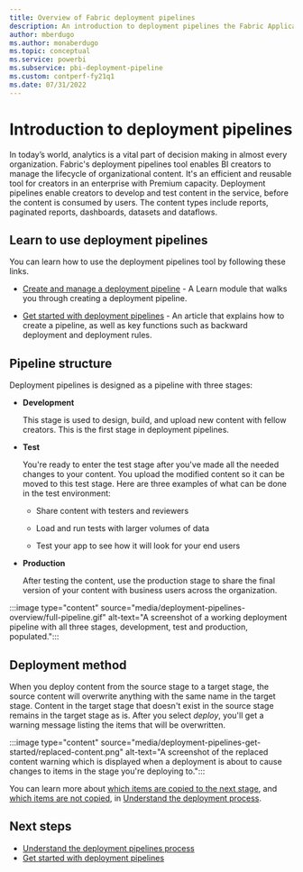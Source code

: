 ```yaml
---
title: Overview of Fabric deployment pipelines 
description: An introduction to deployment pipelines the Fabric Application lifecycle management (ALM) tool
author: mberdugo
ms.author: monaberdugo
ms.topic: conceptual
ms.service: powerbi
ms.subservice: pbi-deployment-pipeline
ms.custom: contperf-fy21q1
ms.date: 07/31/2022
---
```


# Introduction to deployment pipelines

In today’s world, analytics is a vital part of decision making in almost every organization. Fabric's deployment pipelines tool enables BI creators to manage the lifecycle of organizational content. It's an efficient and reusable tool for creators in an enterprise with Premium capacity. Deployment pipelines enable creators to develop and test content in the service, before the content is consumed by users. The content types include reports, paginated reports, dashboards, datasets and dataflows.

## Learn to use deployment pipelines

You can learn how to use the deployment pipelines tool by following these links.

* [Create and manage a deployment pipeline](/training/modules/power-bi-deployment-pipelines) - A Learn module that walks you through creating a deployment pipeline.

* [Get started with deployment pipelines](deployment-pipelines-get-started.md) - An article that explains how to create a pipeline, as well as key functions such as backward deployment and deployment rules.

## Pipeline structure

Deployment pipelines is designed as a pipeline with three stages:

* **<a name="development"></a>Development**

    This stage is used to design, build, and upload new content with  fellow creators. This is the first stage in deployment pipelines.

* **<a name="test"></a>Test**

    You're ready to enter the test stage after you've made all the needed changes to your content. You upload the modified content so it can be moved to this test stage. Here are three examples of what can be done in the test environment:

  * Share content with testers and reviewers

  * Load and run tests with larger volumes of data

  * Test your app to see how it will look for your end users

* **<a name="production"></a>Production**

    After testing the content, use the production stage to share the final version of your content with business users across the organization.

:::image type="content" source="media/deployment-pipelines-overview/full-pipeline.gif" alt-text="A screenshot of a working deployment pipeline with all three stages, development, test and production, populated.":::

## Deployment method

When you deploy content from the source stage to a target stage, the source content will overwrite anything with the same name in the target stage. Content in the target stage that doesn't exist in the source stage remains in the target stage as is. After you select *deploy*, you'll get a warning message listing the items that will be overwritten.

:::image type="content" source="media/deployment-pipelines-get-started/replaced-content.png" alt-text="A screenshot of the replaced content warning which is displayed when a deployment is about to cause changes to items in the stage you're deploying to.":::

You can learn more about [which items are copied to the next stage](deployment-pipelines-process.md#deployed-items), and [which items are not copied](deployment-pipelines-process.md#unsupported-items), in [Understand the deployment process](deployment-pipelines-process.md).

## Next steps

* [Understand the deployment pipelines process](deployment-pipelines-process.md)
* [Get started with deployment pipelines](deployment-pipelines-get-started.md)
